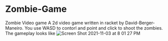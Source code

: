 # Zombie-Game
Zombie Video game
A 2d video game written in racket by David-Berger-Maneiro. You use WASD to contorl and point and click to shoot the zombies. The gameplay looks like ![Screen Shot 2021-11-03 at 8 01 27 PM](https://user-images.githubusercontent.com/82004395/140250810-db1ac7dc-41e9-41e5-9c0c-95c645bf4e05.png)
